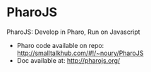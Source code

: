 # PharoJS
PharoJS: Develop in Pharo, Run on Javascript

- Pharo code available on repo: http://smalltalkhub.com/#!/~noury/PharoJS
- Doc available at: http://pharojs.org/
